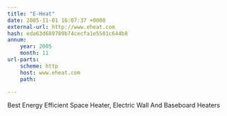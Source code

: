 ```yaml
---
title: "E-Heat"
date: 2005-11-01 16:07:37 +0000
external-url: http://www.eheat.com
hash: eda63d689789b74cecfa1e5501c644b8
annum:
    year: 2005
    month: 11
url-parts:
    scheme: http
    host: www.eheat.com
    path: 

---
```


Best Energy Efficient Space Heater, Electric Wall And Baseboard Heaters
